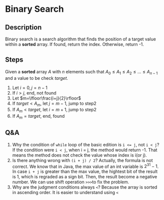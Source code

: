 # Binary Search

## Description

Binary search is a search algorithm that finds the position of a target value within a **sorted** array.
If found, return the index. Otherwise, return -1.

## Steps

Given a **sorted** array $A$ with $n$ elements such that       $A_0 \le A_1 \le A_2 \le ... \le A_{n-1}$ and a value to be check $target$.

1. Let $i=0, j=n-1$
2. If $i>j$, end, not found
3. Let $m=\lfloor\frac{i+j}{2}\rfloor$
4. If $target \lt A_m$, let $j=m-1$, jump to step2
5. If $A_m \lt target$, let $i=m+1$, jump to step2
6. If $A_m=target$, end, found

## Q&A

1. Why the condition of `while` loop of the basic edition is `i <= j`, not `i < j`?
   If the condition were `i < j`, when i = j, the method would return -1. That means the method does not check the value whose index is i(or j).
2. Is there anything wrong with `(i + j) / 2`?
   Actually, the formula is not correct. We know that in Java, the max value of an int variable is $2^{31}-1$. In case `i + j` is greater than the max value, the hightest bit of the result is 1, which is regraded as a sign bit. Then, the result become a negative number. We can use shift operation `>>>`to fix the problem.
3. Why are the judgment conditions always `<`?
   Because the array is sorted in ascending order. It is easier to understand using `<`


